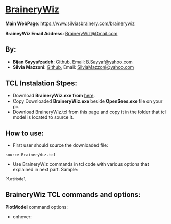 # [BraineryWiz](https://www.silviasbrainery.com/brainerywiz)

**Main WebPage**: https://www.silviasbrainery.com/brainerywiz

**BraineyWiz Email Address:** <BraineryWiz@Gmail.com>



## By: 

- **Bijan Sayyafzadeh**: [Github](https://github.com/BijanSeif), Email: <B.Sayyaf@yahoo.com>
- **Silvia Mazzoni**: [Github](https://github.com/silviamazzoni), Email: <SilviaMazzoni@yahoo.com>


## TCL Instalation Stpes:
- Download **BraineryWiz.exe from** [here](https://www.silviasbrainery.com/brainerywiz).
- Copy Downloaded **BraineryWiz.exe** beside **OpenSees.exe** file on your pc.
- Download BraineryWiz.tcl from this page and copy it in the folder that tcl model is located to source it.

## How to use:
- First user should source the downloaded file: 

```
source BraineryWiz.tcl
```

- Use BraineryWiz commands in tcl code with various options that explained in next part. Sample:

```
PlotModel 
```

## BraineryWiz TCL commands and options:

**PlotModel** command options:
- onhover:
